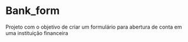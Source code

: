 # Bank_form
Projeto com o objetivo de criar um formulário para abertura de conta em uma instituição financeira
